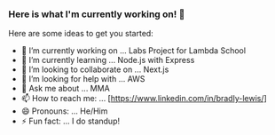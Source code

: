 ### Here is what I'm currently working on! 👋



Here are some ideas to get you started:

- 🔭 I’m currently working on ... Labs Project for Lambda School
- 🌱 I’m currently learning ... Node.js with Express
- 👯 I’m looking to collaborate on ... Next.js
- 🤔 I’m looking for help with ... AWS
- 💬 Ask me about ... MMA
- 📫 How to reach me: ... [https://www.linkedin.com/in/bradly-lewis/]
- 😄 Pronouns: ... He/Him
- ⚡ Fun fact: ... I do standup!
